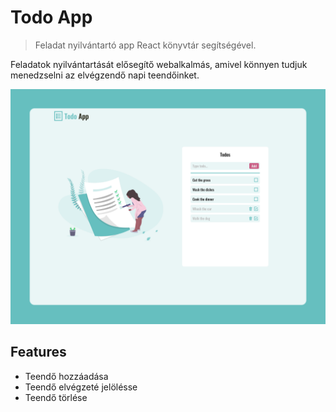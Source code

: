# Todo App

> Feladat nyilvántartó app React könyvtár segítségével.

Feladatok nyilvántartását elősegítő webalkalmás, amivel könnyen tudjuk menedzselni az elvégzendő napi teendőinket.

![screenshot](https://github.com/Gkristof96/Todo-app/blob/master/todo_mockup_v1.png)

## Features

- Teendő hozzáadása
- Teendő elvégzeté jelölésse
- Teendő törlése

